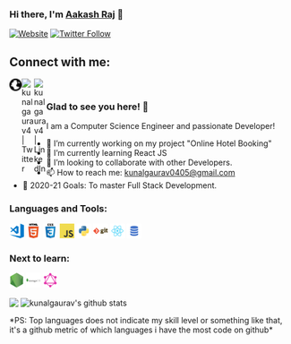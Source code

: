 ### Hi there, I'm [Aakash Raj][website] 👋

[![Website](https://img.shields.io/website?label=kunalGaurav.me&style=for-the-badge&url=https%3A%2F%2Fkunalgaurav.netlify.app)](https://kunalgaurav.me)
[![Twitter Follow](https://img.shields.io/twitter/follow/i_kunalgaurav?color=1DA1F2&logo=twitter&style=for-the-badge)](https://twitter.com/intent/follow?original_referer=https%3A%2F%2Fgithub.com%2Fi_kunalgaurav&screen_name=i_kunalgaurav)

## Connect with me:

[<img align="left" alt="kunalgaurav4.com" width="22px" src="https://raw.githubusercontent.com/iconic/open-iconic/master/svg/globe.svg" />][website]
[<img align="left" alt="kunalgaurav4 | Twitter" width="22px" src="https://cdn.jsdelivr.net/npm/simple-icons@v3/icons/twitter.svg" />][twitter]
[<img align="left" alt="kunalgaurav4 | LinkedIn" width="22px" src="https://cdn.jsdelivr.net/npm/simple-icons@v3/icons/linkedin.svg" />][linkedin]

<br />

### Glad to see you here! 🤩 &nbsp;

I am a Computer Science Engineer and passionate Developer!

- 🔭 I’m currently working on my project "Online Hotel Booking"
- 🌱 I’m currently learning React JS
- 👯 I’m looking to collaborate with other Developers.
- 📫 How to reach me: kunalgaurav0405@gmail.com <br>
- 🥅 2020-21 Goals: To master Full Stack Development.

### Languages and Tools:

<code><img width="26px" src="https://raw.githubusercontent.com/github/explore/80688e429a7d4ef2fca1e82350fe8e3517d3494d/topics/visual-studio-code/visual-studio-code.png" /></code>
<code><img width="26px"  src="https://raw.githubusercontent.com/github/explore/80688e429a7d4ef2fca1e82350fe8e3517d3494d/topics/html/html.png" /></code>
<code><img width="26px" src="https://raw.githubusercontent.com/github/explore/80688e429a7d4ef2fca1e82350fe8e3517d3494d/topics/css/css.png" /></code>
<code><img width="26px" src="https://raw.githubusercontent.com/github/explore/80688e429a7d4ef2fca1e82350fe8e3517d3494d/topics/javascript/javascript.png"></code>
<code><img width="26px" src="https://raw.githubusercontent.com/github/explore/80688e429a7d4ef2fca1e82350fe8e3517d3494d/topics/python/python.png"></code>
<code><img width="26px" src="https://raw.githubusercontent.com/github/explore/80688e429a7d4ef2fca1e82350fe8e3517d3494d/topics/git/git.png"></code>
<code><img width="26px" src="https://raw.githubusercontent.com/github/explore/80688e429a7d4ef2fca1e82350fe8e3517d3494d/topics/react/react.png"></code>
<code><img width="26px" src="https://raw.githubusercontent.com/github/explore/80688e429a7d4ef2fca1e82350fe8e3517d3494d/topics/sql/sql.png"></code>

### Next to learn:

<code><img width="26px" src="https://raw.githubusercontent.com/github/explore/80688e429a7d4ef2fca1e82350fe8e3517d3494d/topics/nodejs/nodejs.png"></code>
<code><img width="26px" src="https://raw.githubusercontent.com/github/explore/80688e429a7d4ef2fca1e82350fe8e3517d3494d/topics/mongodb/mongodb.png"></code>
<code><img width="26px" src="https://raw.githubusercontent.com/github/explore/80688e429a7d4ef2fca1e82350fe8e3517d3494d/topics/graphql/graphql.png"></code>

<p align="center">
   <summary></summary>
   <img align="center" src="https://github-readme-stats.vercel.app/api/top-langs/?username=kunalgaurav4&show_icons=true&hide_border=true&hide_langs_below=1&layout=compact" />
  <img align="center" src="https://github-readme-stats.vercel.app/api?username=kunalgaurav4&show_icons=true&hide_border=true&line_height=21" alt="kunalgaurav's github stats"/>
 
</p>
*PS: Top languages does not indicate my skill level or something like that, it's a github metric of which languages i have the most code on github*

[website]: https://kunalgaurav.me
[twitter]: https://twitter.com/i_kunalgaurav
[linkedin]: https://linkedin.com/in/kunalgaurav4
